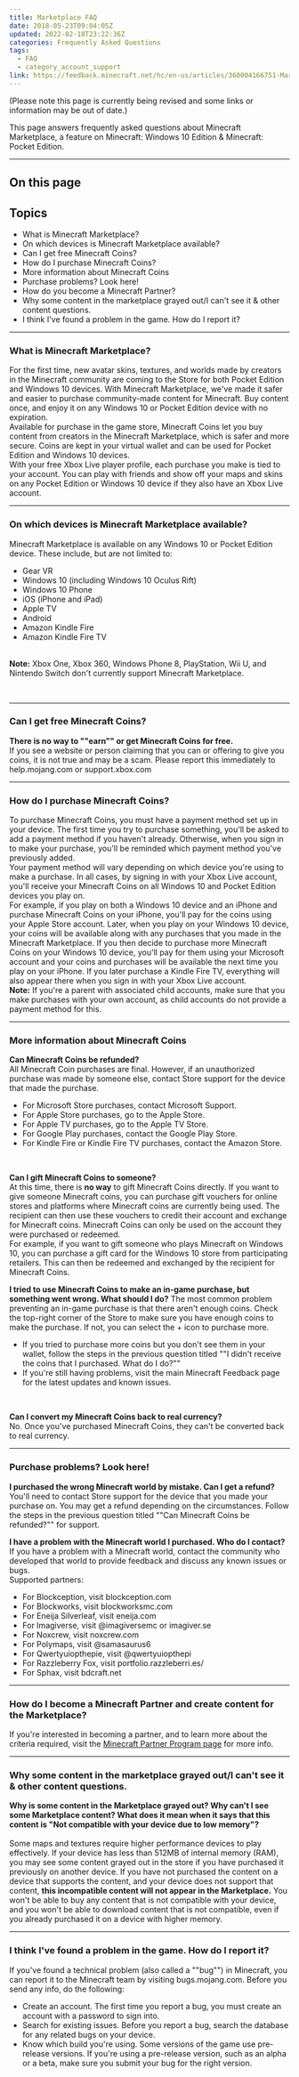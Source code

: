 ```yaml
---
title: Marketplace FAQ
date: 2018-05-23T09:04:05Z
updated: 2022-02-18T23:22:36Z
categories: Frequently Asked Questions
tags:
  - FAQ
  - category_account_support
link: https://feedback.minecraft.net/hc/en-us/articles/360004166751-Marketplace-FAQ
---
```


(Please note this page is currently being revised and some links or information may be out of date.)

This page answers frequently asked questions about Minecraft Marketplace, a feature on Minecraft: Windows 10 Edition & Minecraft: Pocket Edition.

------------------------------------------------------------------------

## On this page

## Topics

-   What is Minecraft Marketplace?
-   On which devices is Minecraft Marketplace available?
-   Can I get free Minecraft Coins?
-   How do I purchase Minecraft Coins?
-   More information about Minecraft Coins
-   Purchase problems? Look here!
-   How do you become a Minecraft Partner?
-   Why some content in the marketplace grayed out/I can\'t see it & other content questions.
-   I think I\'ve found a problem in the game. How do I report it?

------------------------------------------------------------------------

### What is Minecraft Marketplace?

For the first time, new avatar skins, textures, and worlds made by creators in the Minecraft community are coming to the Store for both Pocket Edition and Windows 10 devices. With Minecraft Marketplace, we\'ve made it safer and easier to purchase community-made content for Minecraft. Buy content once, and enjoy it on any Windows 10 or Pocket Edition device with no expiration.\
Available for purchase in the game store, Minecraft Coins let you buy content from creators in the Minecraft Marketplace, which is safer and more secure. Coins are kept in your virtual wallet and can be used for Pocket Edition and Windows 10 devices.\
With your free Xbox Live player profile, each purchase you make is tied to your account. You can play with friends and show off your maps and skins on any Pocket Edition or Windows 10 device if they also have an Xbox Live account.

------------------------------------------------------------------------

### On which devices is Minecraft Marketplace available?

Minecraft Marketplace is available on any Windows 10 or Pocket Edition device. These include, but are not limited to:

-   Gear VR
-   Windows 10 (including Windows 10 Oculus Rift)
-   Windows 10 Phone
-   iOS (iPhone and iPad)
-   Apple TV
-   Android
-   Amazon Kindle Fire
-   Amazon Kindle Fire TV

\
**Note:** Xbox One, Xbox 360, Windows Phone 8, PlayStation, Wii U, and Nintendo Switch don't currently support Minecraft Marketplace.

 

------------------------------------------------------------------------

### Can I get free Minecraft Coins?

**There is no way to \"\"earn\"\" or get Minecraft Coins for free.**\
If you see a website or person claiming that you can or offering to give you coins, it is not true and may be a scam. Please report this immediately to help.mojang.com or support.xbox.com

------------------------------------------------------------------------

### How do I purchase Minecraft Coins?

To purchase Minecraft Coins, you must have a payment method set up in your device. The first time you try to purchase something, you'll be asked to add a payment method if you haven't already. Otherwise, when you sign in to make your purchase, you'll be reminded which payment method you've previously added.\
Your payment method will vary depending on which device you're using to make a purchase. In all cases, by signing in with your Xbox Live account, you'll receive your Minecraft Coins on all Windows 10 and Pocket Edition devices you play on.\
For example, if you play on both a Windows 10 device and an iPhone and purchase Minecraft Coins on your iPhone, you'll pay for the coins using your Apple Store account. Later, when you play on your Windows 10 device, your coins will be available along with any purchases that you made in the Minecraft Marketplace. If you then decide to purchase more Minecraft Coins on your Windows 10 device, you'll pay for them using your Microsoft account and your coins and purchases will be available the next time you play on your iPhone. If you later purchase a Kindle Fire TV, everything will also appear there when you sign in with your Xbox Live account.\
**Note:** If you're a parent with associated child accounts, make sure that you make purchases with your own account, as child accounts do not provide a payment method for this.

------------------------------------------------------------------------

### More information about Minecraft Coins

**Can Minecraft Coins be refunded?**\
All Minecraft Coin purchases are final. However, if an unauthorized purchase was made by someone else, contact Store support for the device that made the purchase.

-   For Microsoft Store purchases, contact Microsoft Support.
-   For Apple Store purchases, go to the Apple Store.
-   For Apple TV purchases, go to the Apple TV Store.
-   For Google Play purchases, contact the Google Play Store.
-   For Kindle Fire or Kindle Fire TV purchases, contact the Amazon Store.

 

**Can I gift Minecraft Coins to someone?**\
At this time, there is **no way** to gift Minecraft Coins directly. If you want to give someone Minecraft coins, you can purchase gift vouchers for online stores and platforms where Minecraft coins are currently being used. The recipient can then use these vouchers to credit their account and exchange for Minecraft coins. Minecraft Coins can only be used on the account they were purchased or redeemed.\
For example, if you want to gift someone who plays Minecraft on Windows 10, you can purchase a gift card for the Windows 10 store from participating retailers. This can then be redeemed and exchanged by the recipient for Minecraft Coins.

**I tried to use Minecraft Coins to make an in-game purchase, but something went wrong. What should I do?** The most common problem preventing an in-game purchase is that there aren't enough coins. Check the top-right corner of the Store to make sure you have enough coins to make the purchase. If not, you can select the + icon to purchase more.

-   If you tried to purchase more coins but you don't see them in your wallet, follow the steps in the previous question titled \"\"I didn\'t receive the coins that I purchased. What do I do?\"\"
-   If you're still having problems, visit the main Minecraft Feedback page for the latest updates and known issues.

 

**Can I convert my Minecraft Coins back to real currency?**\
No. Once you\'ve purchased Minecraft Coins, they can't be converted back to real currency.

------------------------------------------------------------------------

### Purchase problems? Look here!

**I purchased the wrong Minecraft world by mistake. Can I get a refund?**\
You'll need to contact Store support for the device that you made your purchase on. You may get a refund depending on the circumstances. Follow the steps in the previous question titled \"\"Can Minecraft Coins be refunded?\"\" for support.

**I have a problem with the Minecraft world I purchased. Who do I contact?**\
If you have a problem with a Minecraft world, contact the community who developed that world to provide feedback and discuss any known issues or bugs. \
Supported partners:

-   For Blockception, visit blockception.com
-   For Blockworks, visit blockworksmc.com
-   For Eneija Silverleaf, visit eneija.com
-   For Imagiverse, visit \@imagiversemc or imagiver.se
-   For Noxcrew, visit noxcrew.com
-   For Polymaps, visit \@samasaurus6
-   For Qwertyuiopthepie, visit \@qwertyuiopthepi
-   For Razzleberry Fox, visit portfolio.razzleberri.es/
-   For Sphax, visit bdcraft.net

------------------------------------------------------------------------

### How do I become a Minecraft Partner and create content for the Marketplace?

If you\'re interested in becoming a partner, and to learn more about the criteria required, visit the [Minecraft Partner Program page](https://www.minecraft.net/en-us/partner) for more info.

------------------------------------------------------------------------

### Why some content in the marketplace grayed out/I can\'t see it & other content questions.

**Why is some content in the Marketplace grayed out? Why can\'t I see some Marketplace content? What does it mean when it says that this content is "Not compatible with your device due to low memory"?**\
\
Some maps and textures require higher performance devices to play effectively. If your device has less than 512MB of internal memory (RAM), you may see some content grayed out in the store if you have purchased it previously on another device. If you have not purchased the content on a device that supports the content, and your device does not support that content, **this incompatible content will not appear in the Marketplace.** You won't be able to buy any content that is not compatible with your device, and you won't be able to download content that is not compatible, even if you already purchased it on a device with higher memory.

------------------------------------------------------------------------

### I think I\'ve found a problem in the game. How do I report it?

If you've found a technical problem (also called a \"\"bug\"\") in Minecraft, you can report it to the Minecraft team by visiting bugs.mojang.com. Before you send any info, do the following:

-   Create an account. The first time you report a bug, you must create an account with a password to sign into.
-   Search for existing issues. Before you report a bug, search the database for any related bugs on your device.
-   Know which build you're using. Some versions of the game use pre-release versions. If you're using a pre-release version, such as an alpha or a beta, make sure you submit your bug for the right version.

 

<div>

 

</div>
